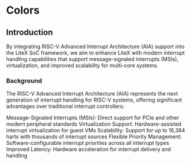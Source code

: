 # Colors

## Introduction

By integrating RISC-V Advanced Interrupt Architecture (AIA) support into the LiteX SoC framework, we aim to enhance LiteX with modern interrupt handling capabilities that support message-signaled interrupts (MSIs), virtualization, and improved scalability for multi-core systems.

### Background
The RISC-V Advanced Interrupt Architecture (AIA) represents the next generation of interrupt handling for RISC-V systems, offering significant advantages over traditional interrupt controllers:

Message-Signaled Interrupts (MSIs): Direct support for PCIe and other modern peripheral standards
Virtualization Support: Hardware-assisted interrupt virtualization for guest VMs
Scalability: Support for up to 16,384 harts with thousands of interrupt sources
Flexible Priority Management: Software-configurable interrupt priorities across all interrupt types
Improved Latency: Hardware acceleration for interrupt delivery and handling

